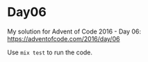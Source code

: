 # Day06

My solution for Advent of Code 2016 - Day 06: https://adventofcode.com/2016/day/06

Use `mix test` to run the code.
